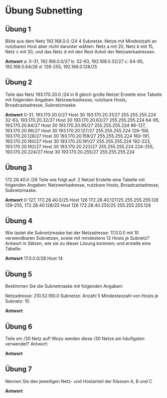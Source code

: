 # Übung Subnetting

## Übung 1

Bilde aus dem Netz 192.168.0.0 /24 4 Subnetze. Netze mit Mindestzahl an nutzbaren Host aber nicht darunter wählen: Netz a mit 20, Netz b mit 15, Netz c mit 30, und das Netz d mit den Rest Anteil der Netzwerkadressen.

**Antwort**
a: 0-31, 192.168.0.0/27
b: 32-63, 192.168.0.32/27
c: 64-95, 192.168.0.64/26
d: 128-255, 192.168.0.128/25 

## Übung 2

Teile das Netz 193.170.20.0 /24 in 8 gleich große Netze! Erstelle eine Tabelle mit folgenden Angaben:
Netzwerkadresse,               nutzbare Hosts,                    Broadcastadresse,              Subnetzmaske.

**Antwort**
0-31,    193.170.20.0/27         Host 30                           193.170.20.31/27               255.255.255.224
32-63,   193.170.20.32/27        Host 30                           193.170.20.63/27               255.255.255.224
64-95,   193.170.20.64/27        Host 30                           193.170.20.95/27               255.255.255.224
96-127,  193.170.20.96/27        Host 30                           193.170.20.127/27              255.255.255.224
128-159, 193.170.20.128/27       Host 30                           193.170.20.159/27              255.255.255.224
160-191, 193.170.20.160/27       Host 30                           193.170.20.191/27              255.255.255.224
192-223, 193.170.20.192/27       Host 30                           193.170.20.223/27              255.255.255.224
224-255, 193.170.20.224/27       Host 30                           193.170.20.255/27              255.255.255.224

## Übung 3

172.28.40.0 /26 Teile wie folgt auf: 2 Netze!
Erstelle eine Tabelle mit folgenden Angaben:
Netzwerkadresse,               nutzbare Hosts,                    Broadcastadresse,              Subnetzmaske.

**Antwort**
0-127,   172.28.40.0/25           Host 126                        172.28.40.127/25              255.255.255.128
128-255, 172.28.40.128/25         Host 126                        172.28.40.255/25              255.255.255.128

## Übung 4

Wie lautet die Subnetzmaske bei der Netzadresse: 17.0.0.0 mit 10 verwendbaren Subnetzen, sowie mit mindestens 12 Hosts je Subnetz?
Antwort in Sätzen, wie sie zu dieser Lösung kommen; und erstelle eine Tabelle:

**Antwort**
17.0.0.0/28                         Host 14 
## Übung 5

Bestimmen Sie die Subnetmaske mit folgenden Angaben:

Netzadresse: 210.52.190.0
Subnetze: Anzahl 5
Mindestanzahl von Hosts je Subnetz: 10

**Antwort**

## Übung 6

Teile  ein /30 Netz auf!    Wozu werden diese /30 Netze am häufigsten verwendet?
Antwort:

**Antwort**

## Übung 7

Nennen Sie den jeweiligen Netz- und Hostanteil der Klassen A, B und C

**Antwort**
